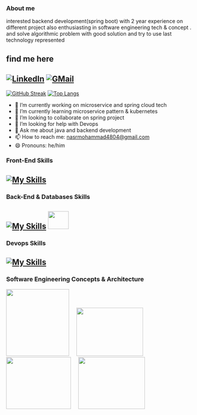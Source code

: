 ### About me


interested backend development(spring boot) with 2 year experience on different project also enthusiasting in software engineering tech & concept . and solve algorithmic problem with good solution and try to use last technology represented

## find me here
[![LinkedIn](https://img.shields.io/badge/linkedin-%230077B5.svg?style=for-the-badge&logo=linkedin&logoColor=white)](https://www.linkedin.com/in/mohammadnasr/)
[![GMail](https://img.shields.io/badge/gmail-f0f0f0?&style=for-the-badge&logo=gmail&logoColor=white&color=ea4335)](mailto:nasrmohammad4804@gmail.com)
---------------------------------------------------------------------------------------------------
[![GitHub Streak](http://github-readme-streak-stats.herokuapp.com?user=nasrmohammad4804&theme=dark&background=000000)](https://git.io/streak-stats)
[![Top Langs](https://github-readme-stats.vercel.app/api/top-langs/?username=nasrmohammad4804&layout=compact&theme=vision-friendly-dark)](https://github.com/nasrmohammad4804/github-readme-stats)

- 🔭 I’m currently working on microservice and spring cloud tech
- 🌱 I’m currently learning microservice pattern & kubernetes
- 👯 I’m looking to collaborate on spring project
- 🤔 I’m looking for help with Devops
- 💬 Ask me about java and backend development
- 📫 How to reach me: nasrmohammad4804@gmail.com
- 😄 Pronouns: he/him


### Front-End Skills
[![My Skills](https://skillicons.dev/icons?i=html,css,js,jquery&perline=7)](https://skillicons.dev)
---------------------------------------------------------------------------------------
### Back-End & Databases Skills
[![My Skills](https://skillicons.dev/icons?i=java,spring,redis,hibernate,mysql,postgres,git,mongo&perline=8)](https://skillicons.dev)
 <img src="https://encrypted-tbn0.gstatic.com/images?q=tbn:ANd9GcTk1ofJsveWEN9OO7TdVyEKihCrTbxKkDm3CSvlTupL&s" width='56' height='48' border-radius='5px'/>
-----------------------------------------------------------------------------------------

### Devops Skills
[![My Skills](https://skillicons.dev/icons?i=docker,kubernetes&theme=light)](https://skillicons.dev)
------------------------------------------------------------------------------------------

### Software Engineering Concepts & Architecture
<p>
<img src="https://user-images.githubusercontent.com/76038143/215148831-6dfffcaf-e025-4a3a-a7a2-98386b1f9ede.jpg" width='170' height='180'>
 &nbsp;  &nbsp;
<img src="https://www.aalpha.net/wp-content/uploads/2020/04/development-of-microservices.png"
     width='180' height='130'>
 &nbsp; &nbsp;
 <img src="https://olmheim.com/event-driven-architecture/images/event-driven-architecture.png" width='175' height='140'>
 &nbsp; &nbsp;
 <img src="https://www.vshsolutions.com/wp-content/uploads/2020/05/solid-design-principles-featured-image.png" width='180' height='140'>
</p>


